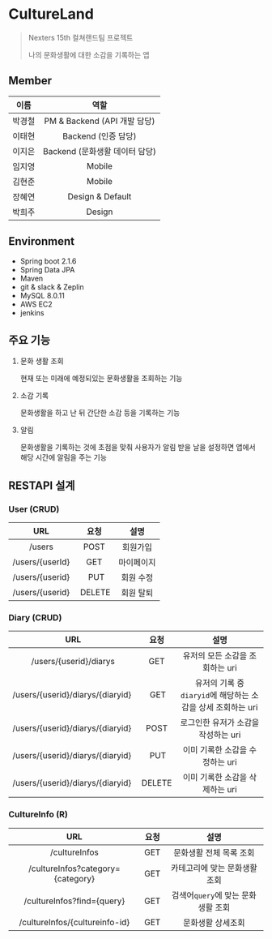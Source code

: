 # CultureLand

> Nexters 15th 컬쳐랜드팀 프로젝트
>
> 나의 문화생활에 대한 소감을 기록하는 앱

## Member

이름 | 역할
:--: | :--:
박경철 | PM & Backend (API 개발 담당)
이태현 | Backend (인증 담당)
이지은 | Backend (문화생활 데이터 담당)
임지영 | Mobile
김현준 | Mobile
장혜연 | Design & Default
박희주 | Design

## Environment

- Spring boot 2.1.6
- Spring Data JPA
- Maven
- git & slack & Zeplin
- MySQL 8.0.11
- AWS EC2
- jenkins

## 주요 기능

1. 문화 생활 조회

   현재 또는 미래에 예정되있는 문화생활을 조회하는 기능

2. 소감 기록

   문화생활을 하고 난 뒤 간단한 소감 등을 기록하는 기능

3. 알림

   문화생활을 기록하는 것에 초점을 맞춰 사용자가 알림 받을 날을 설정하면 앱에서 해당 시간에 알림을 주는 기능

## RESTAPI 설계

### User (CRUD)

URL | 요청 | 설명
:--: | :--: | :--:
/users | POST | 회원가입
/users/{userId} | GET | 마이페이지
/users/{userid} |  PUT | 회원 수정
/users/{userid} |  DELETE | 회원 탈퇴

### Diary (CRUD)

URL | 요청 | 설명
:--: | :--: | :--:
/users/{userid}/diarys | GET |  유저의 모든 소감을 조회하는 uri
/users/{userid}/diarys/{diaryid} | GET |  유저의 기록 중 `diaryid`에 해당하는 소감을 상세 조회하는 uri
/users/{userid}/diarys/{diaryid} | POST | 로그인한 유저가 소감을 작성하는 uri
/users/{userid}/diarys/{diaryid} | PUT | 이미 기록한 소감을 수정하는 uri
/users/{userid}/diarys/{diaryid} | DELETE | 이미 기록한 소감을 삭제하는 uri

### CultureInfo (R)

URL | 요청 | 설명
:--: | :--: | :--:
/cultureInfos | GET | 문화생활 전체 목록 조회
/cultureInfos?category={category} | GET | 카테고리에 맞는 문화생활 조회
/cultureInfos?find={query} | GET | 검색어`query`에 맞는 문화생활 조회
/cultureInfos/{cultureinfo-id} | GET | 문화생활 상세조회
